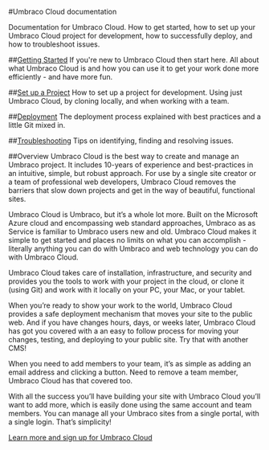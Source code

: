 #Umbraco Cloud documentation

Documentation for Umbraco Cloud. How to get started, how to set up your Umbraco Cloud project for development, how to successfully deploy, and how to troubleshoot issues.

##[Getting Started](Getting-Started/)
If you're new to Umbraco Cloud then start here. All about what Umbraco Cloud is and how you can use it to get your work done more efficiently - and have more fun.

##[Set up a Project](Set-Up/)
How to set up a project for development. Using just Umbraco Cloud, by cloning locally, and when working with a team.

##[Deployment](Deployment/)
The deployment process explained with best practices and a little Git mixed in.

##[Troubleshooting](Troubleshooting/)
Tips on identifying, finding and resolving issues.

##Overview
Umbraco Cloud is the best way to create and manage an Umbraco project. It includes 10-years of experience and best-practices in an intuitive, simple, but robust approach. For use by a single site creator or a team of professional web developers, Umbraco Cloud removes the barriers that slow down projects and get in the way of beautiful, functional sites.

Umbraco Cloud is Umbraco, but it’s a whole lot more. Built on the Microsoft Azure cloud and encompassing web standard approaches, Umbraco as as Service is familiar to Umbraco users new and old. Umbraco Cloud makes it simple to get started and places no limits on what you can accomplish - literally anything you can do with Umbraco and web technology you can do with Umbraco Cloud.

Umbraco Cloud takes care of installation, infrastructure, and security and provides you the tools to work with your project in the cloud, or clone it (using Git) and work with it locally on your PC, your Mac, or your tablet.

When you’re ready to show your work to the world, Umbraco Cloud provides a safe deployment mechanism that moves your site to the public web. And if you have changes hours, days, or weeks later, Umbraco Cloud has got you covered with a an easy to follow process for moving your changes, testing, and deploying to your public site. Try that with another CMS!

When you need to add members to your team, it’s as simple as adding an email address and clicking a button. Need to remove a team member, Umbraco Cloud has that covered too.

With all the success you’ll have building your site with Umbraco Cloud you’ll want to add more, which is easily done using the same account and team members. You can manage all your Umbraco sites from a single portal, with a single login.  That’s simplicity!

[Learn more and sign up for Umbraco Cloud](https://umbraco.com/cloud)
